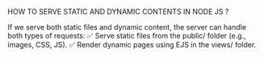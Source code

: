 HOW TO SERVE STATIC AND DYNAMIC CONTENTS IN NODE JS ?

If we serve both static files and dynamic content, the server can handle both types of requests:
✅ Serve static files from the public/ folder (e.g., images, CSS, JS).
✅ Render dynamic pages using EJS in the views/ folder.
